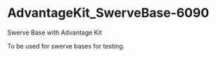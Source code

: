 # AdvantageKit_SwerveBase-6090
Swerve Base with Advantage Kit


To be used for swerve bases for testing.
